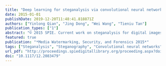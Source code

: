 ```yaml
---
title: "Deep learning for steganalysis via convolutional neural networks"
date: 2015-01-01
publishDate: 2019-12-20T11:48:41.818871Z
authors: ["Yinlong Qian", "Jing Dong", "Wei Wang", "Tieniu Tan"]
publication_types: ["1"]
abstract: "© 2015 SPIE. Current work on steganalysis for digital images is focused on the construction of complex handcrafted features. This paper proposes a new paradigm for steganalysis to learn features automatically via deep learning models. We novelly propose a customized Convolutional Neural Network for steganalysis. The proposed model can capture the complex dependencies that are useful for steganalysis. Compared with existing schemes, this model can automatically learn feature representations with several convolutional layers. The feature extraction and classification steps are unified under a single architecture, which means the guidance of classification can be used during the feature extraction step. We demonstrate the effectiveness of the proposed model on three state-of-theart spatial domain steganographic algorithms - HUGO, WOW, and S-UNIWARD. Compared to the Spatial Rich Model (SRM), our model achieves comparable performance on BOSSbase and the realistic and large ImageNet database."
featured: true
publication: "*Media Watermarking, Security, and Forensics 2015*"
tags: ["Steganalysis", "Steganography", "Convolutional neural networks", "Deep learning", "Feature learning", "SPIE"]
url_pdf: "http://proceedings.spiedigitallibrary.org/proceeding.aspx?doi=10.1117/12.2083479"
doi: "10.1117/12.2083479"
---
```


